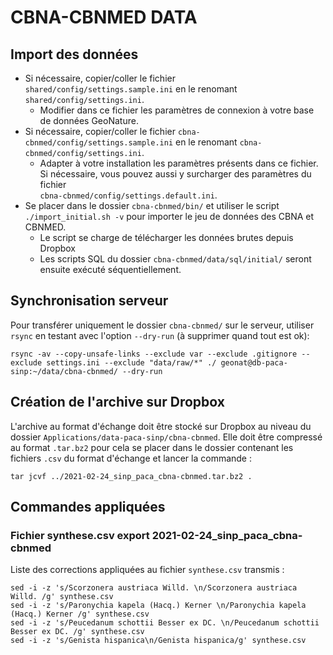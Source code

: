 # CBNA-CBNMED DATA

## Import des données

* Si nécessaire, copier/coller le fichier `shared/config/settings.sample.ini` en le 
renomant `shared/config/settings.ini`.
    * Modifier dans ce fichier les paramètres de connexion à votre base de données GeoNature.
* Si nécessaire, copier/coller le fichier `cbna-cbnmed/config/settings.sample.ini` 
en le renomant `cbna-cbnmed/config/settings.ini`.
    * Adapter à votre installation les paramètres présents dans ce fichier. Si 
    nécessaire, vous pouvez aussi y surcharger des paramètres du fichier  
    `cbna-cbnmed/config/settings.default.ini`.
* Se placer dans le dossier `cbna-cbnmed/bin/` et utiliser le script 
`./import_initial.sh -v` pour importer le jeu de données des CBNA et CBNMED.
    * Le script se charge de télécharger les données brutes depuis Dropbox
    * Les scripts SQL du dossier `cbna-cbnmed/data/sql/initial/` seront ensuite exécuté séquentiellement.

## Synchronisation serveur

Pour transférer uniquement le dossier `cbna-cbnmed/` sur le serveur, utiliser `rsync` 
en testant avec l'option `--dry-run` (à supprimer quand tout est ok):

```
rsync -av --copy-unsafe-links --exclude var --exclude .gitignore --exclude settings.ini --exclude "data/raw/*" ./ geonat@db-paca-sinp:~/data/cbna-cbnmed/ --dry-run
```

## Création de l'archive sur Dropbox

L'archive au format d'échange doit être stocké sur Dropbox au niveau du dossier 
`Applications/data-paca-sinp/cbna-cbnmed`.
Elle doit être compressé au format `.tar.bz2` pour cela se placer dans le
dossier contenant les fichiers `.csv` du format d'échange et lancer la commande :
```
tar jcvf ../2021-02-24_sinp_paca_cbna-cbnmed.tar.bz2 .
```

## Commandes appliquées

### Fichier synthese.csv export 2021-02-24_sinp_paca_cbna-cbnmed

Liste des corrections appliquées au fichier `synthese.csv` transmis :

```
sed -i -z 's/Scorzonera austriaca Willd. \n/Scorzonera austriaca Willd. /g' synthese.csv
sed -i -z 's/Paronychia kapela (Hacq.) Kerner \n/Paronychia kapela (Hacq.) Kerner /g' synthese.csv
sed -i -z 's/Peucedanum schottii Besser ex DC. \n/Peucedanum schottii Besser ex DC. /g' synthese.csv
sed -i -z 's/Genista hispanica\n/Genista hispanica/g' synthese.csv
```
